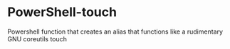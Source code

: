 # PowerShell-touch
Powershell function that creates an alias that functions like a rudimentary GNU coreutils touch
